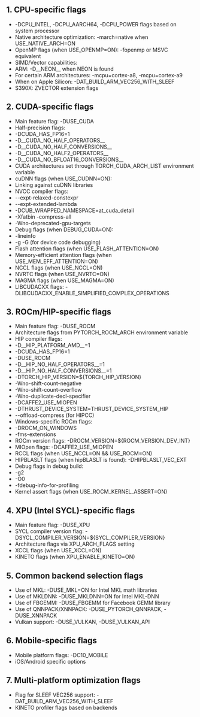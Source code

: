 ## 1. CPU-specific flags

- -DCPU_INTEL, -DCPU_AARCH64, -DCPU_POWER flags based on system processor
- Native architecture optimization: -march=native when USE_NATIVE_ARCH=ON
- OpenMP flags (when USE_OPENMP=ON): -fopenmp or MSVC equivalent
- SIMD/Vector capabilities:
- ARM: -D__NEON__ when NEON is found
- For certain ARM architectures: -mcpu=cortex-a8, -mcpu=cortex-a9
- When on Apple Silicon: -DAT_BUILD_ARM_VEC256_WITH_SLEEF
- S390X: ZVECTOR extension flags

## 2. CUDA-specific flags

- Main feature flag: -DUSE_CUDA
- Half-precision flags:
- -DCUDA_HAS_FP16=1
- -D__CUDA_NO_HALF_OPERATORS__
- -D__CUDA_NO_HALF_CONVERSIONS__
- -D__CUDA_NO_HALF2_OPERATORS__
- -D__CUDA_NO_BFLOAT16_CONVERSIONS__
- CUDA architectures set through TORCH_CUDA_ARCH_LIST environment variable
- cuDNN flags (when USE_CUDNN=ON):
- Linking against cuDNN libraries
- NVCC compiler flags:
- --expt-relaxed-constexpr
- --expt-extended-lambda
- -DCUB_WRAPPED_NAMESPACE=at_cuda_detail
- -Xfatbin -compress-all
- -Wno-deprecated-gpu-targets
- Debug flags (when DEBUG_CUDA=ON):
- -lineinfo
- -g -G (for device code debugging)
- Flash attention flags (when USE_FLASH_ATTENTION=ON)
- Memory-efficient attention flags (when USE_MEM_EFF_ATTENTION=ON)
- NCCL flags (when USE_NCCL=ON)
- NVRTC flags (when USE_NVRTC=ON)
- MAGMA flags (when USE_MAGMA=ON)
- LIBCUDACXX flags: -DLIBCUDACXX_ENABLE_SIMPLIFIED_COMPLEX_OPERATIONS

## 3. ROCm/HIP-specific flags

- Main feature flag: -DUSE_ROCM
- Architecture flags from PYTORCH_ROCM_ARCH environment variable
- HIP compiler flags:
- -D__HIP_PLATFORM_AMD__=1
- -DCUDA_HAS_FP16=1
- -DUSE_ROCM
- -D__HIP_NO_HALF_OPERATORS__=1
- -D__HIP_NO_HALF_CONVERSIONS__=1
- -DTORCH_HIP_VERSION=${TORCH_HIP_VERSION}
- -Wno-shift-count-negative
- -Wno-shift-count-overflow
- -Wno-duplicate-decl-specifier
- -DCAFFE2_USE_MIOPEN
- -DTHRUST_DEVICE_SYSTEM=THRUST_DEVICE_SYSTEM_HIP
- --offload-compress (for HIPCC)
- Windows-specific ROCm flags:
- -DROCM_ON_WINDOWS
- -fms-extensions
- ROCm version flags: -DROCM_VERSION=${ROCM_VERSION_DEV_INT}
- MIOpen flags: -DCAFFE2_USE_MIOPEN
- RCCL flags (when USE_NCCL=ON && USE_ROCM=ON)
- HIPBLASLT flags (when hipBLASLT is found): -DHIPBLASLT_VEC_EXT
- Debug flags in debug build:
- -g2
- -O0
- -fdebug-info-for-profiling
- Kernel assert flags (when USE_ROCM_KERNEL_ASSERT=ON)

## 4. XPU (Intel SYCL)-specific flags

- Main feature flag: -DUSE_XPU
- SYCL compiler version flag: -DSYCL_COMPILER_VERSION=${SYCL_COMPILER_VERSION}
- Architecture flags via XPU_ARCH_FLAGS setting
- XCCL flags (when USE_XCCL=ON)
- KINETO flags (when XPU_ENABLE_KINETO=ON)

## 5. Common backend selection flags

- Use of MKL: -DUSE_MKL=ON for Intel MKL math libraries
- Use of MKLDNN: -DUSE_MKLDNN=ON for Intel MKL-DNN
- Use of FBGEMM: -DUSE_FBGEMM for Facebook GEMM library
- Use of QNNPACK/XNNPACK: -DUSE_PYTORCH_QNNPACK, -DUSE_XNNPACK
- Vulkan support: -DUSE_VULKAN, -DUSE_VULKAN_API

## 6. Mobile-specific flags

- Mobile platform flags: -DC10_MOBILE
- iOS/Android specific options

## 7. Multi-platform optimization flags

- Flag for SLEEF VEC256 support: -DAT_BUILD_ARM_VEC256_WITH_SLEEF
- KINETO profiler flags based on backends
